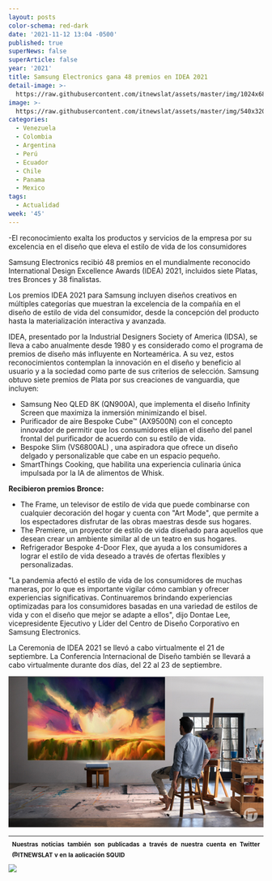 ```yaml
---
layout: posts
color-schema: red-dark
date: '2021-11-12 13:04 -0500'
published: true
superNews: false
superArticle: false
year: '2021'
title: Samsung Electronics gana 48 premios en IDEA 2021
detail-image: >-
  https://raw.githubusercontent.com/itnewslat/assets/master/img/1024x680/samsung-cuadro-g.jpg
image: >-
  https://raw.githubusercontent.com/itnewslat/assets/master/img/540x320/samsung-cuadro-p.jpg
categories:
  - Venezuela
  - Colombia
  - Argentina
  - Perú
  - Ecuador
  - Chile
  - Panama
  - Mexico
tags:
  - Actualidad
week: '45'
---
```

-El reconocimiento exalta los productos y servicios de la empresa por su excelencia en el diseño que eleva el estilo de vida de los consumidores
 
Samsung Electronics recibió 48 premios en el mundialmente reconocido International Design Excellence Awards (IDEA) 2021, incluidos siete Platas, tres Bronces y 38 finalistas.

Los premios IDEA 2021 para Samsung incluyen diseños creativos en múltiples categorías que muestran la excelencia de la compañía en el diseño de estilo de vida del consumidor, desde la concepción del producto hasta la materialización interactiva y avanzada.

IDEA, presentado por la Industrial Designers Society of America (IDSA), se lleva a cabo anualmente desde 1980 y es considerado como el programa de premios de diseño más influyente en Norteamérica. A su vez, estos reconocimientos contemplan la innovación en el diseño y beneficio al usuario y a la sociedad como parte de sus criterios de selección.
Samsung obtuvo siete premios de Plata por sus creaciones de vanguardia, que incluyen:
 
- Samsung Neo QLED 8K (QN900A), que implementa el diseño Infinity Screen que maximiza la inmersión minimizando el bisel.
- Purificador de aire Bespoke Cube™ (AX9500N) con el concepto innovador de permitir que los consumidores elijan el diseño del panel frontal del purificador de acuerdo con su estilo de vida.
- Bespoke Slim (VS6800AL) , una aspiradora que ofrece un diseño delgado y personalizable que cabe en un espacio pequeño.
- SmartThings Cooking, que habilita una experiencia culinaria única impulsada por la IA de alimentos de Whisk.

**Recibieron premios Bronce:**
- The Frame, un televisor de estilo de vida que puede combinarse con cualquier decoración del hogar y cuenta con "Art Mode", que permite a los espectadores disfrutar de las obras maestras desde sus hogares.
- The Premiere, un proyector de estilo de vida diseñado para aquellos que desean crear un ambiente similar al de un teatro en sus hogares.
- Refrigerador Bespoke 4-Door Flex, que ayuda a los consumidores a lograr el estilo de vida deseado a través de ofertas flexibles y personalizadas.

"La pandemia afectó el estilo de vida de los consumidores de muchas maneras, por lo que es importante vigilar cómo cambian y ofrecer experiencias significativas. Continuaremos brindando experiencias optimizadas para los consumidores basadas en una variedad de estilos de vida y con el diseño que mejor se adapte a ellos", dijo Dontae Lee, vicepresidente Ejecutivo y Líder del Centro de Diseño Corporativo en Samsung Electronics.
 
La Ceremonia de IDEA 2021 se llevó a cabo virtualmente el 21 de septiembre. La Conferencia Internacional de Diseño también se llevará a cabo virtualmente durante dos días, del 22 al 23 de septiembre.

![](https://raw.githubusercontent.com/itnewslat/assets/master/img/540x320/samsung-cuadro-p.jpg)

<table style="height: 42px;" width="569">
<tbody>
<tr>
<td style="text-align: justify;"><sub><strong>Nuestras noticias también son publicadas a través de nuestra cuenta en Twitter <a href="https://twitter.com/itnewslat?lang=es">@ITNEWSLAT</a> y en la aplicación <a href="https://squidapp.co/en/">SQUID</a></strong></sub></td>
</tr>
</tbody>
</table>

<img src="https://tracker.metricool.com/c3po.jpg?hash=56f88a41e39ab42c063cc51676587a04"/>